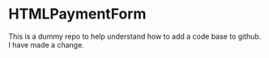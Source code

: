 # HTMLPaymentForm
This is a dummy repo to help understand how to add a code base to github.
I have made a change.
